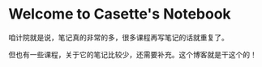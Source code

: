 # Welcome to Casette's Notebook

咱计院就是说，笔记真的非常的多，很多课程再写笔记的话就重复了。

但也有一些课程，关于它的笔记比较少，还需要补充。这个博客就是干这个的！

